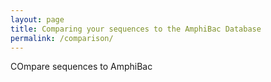 ```yaml
---
layout: page
title: Comparing your sequences to the AmphiBac Database
permalink: /comparison/
---
```


COmpare sequences to AmphiBac
